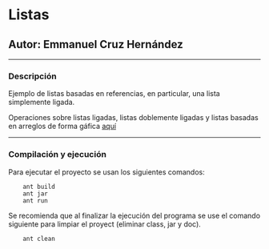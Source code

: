 # Listas
## Autor: Emmanuel Cruz Hernández

----

### Descripción
Ejemplo de listas basadas en referencias, en particular, una lista simplemente ligada.

Operaciones sobre listas ligadas, listas doblemente ligadas y listas basadas en arreglos de forma gáfica [aquí](https://docs.google.com/presentation/d/1ABwryIv4IwNPE3EqD7zDlbkDlVKzLb6jrXBmH0cYB1E/edit?usp=sharing)


----

### Compilación y ejecución

Para ejecutar el proyecto se usan los siguientes comandos:

		ant build
		ant jar
		ant run

Se recomienda que al finalizar la ejecución del programa se use el comando siguiente para limpiar el proyect (eliminar class, jar y doc).

		ant clean
